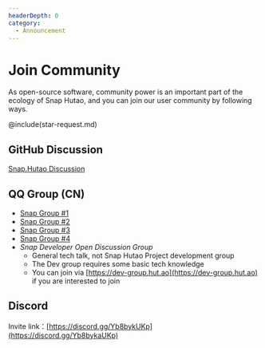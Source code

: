```yaml
---
headerDepth: 0
category:
  - Announcement
---
```


# Join Community

As open-source software, community power is an important part of the ecology of Snap Hutao, and you can join our user community by following ways.

@include(star-request.md)
## GitHub Discussion
[Snap.Hutao Discussion](https://github.com/DGP-Studio/Snap.Hutao/discussions)

## QQ Group (CN)
- [Snap Group #1](https://go.hut.ao/qun1)
- [Snap Group #2](https://go.hut.ao/qun2)
- [Snap Group #3](https://go.hut.ao/qun3)
- [Snap Group #4](https://go.hut.ao/qun4)
- *Snap Developer Open Discussion Group*
  - General tech talk, not Snap Hutao Project development group
  - The Dev group requires some basic tech knowledge
  - You can join via [https://dev-group.hut.ao](https://dev-group.hut.ao) if you are interested to join

## Discord
Invite link：[https://discord.gg/Yb8bykUKp](https://discord.gg/Yb8bykaUKp)